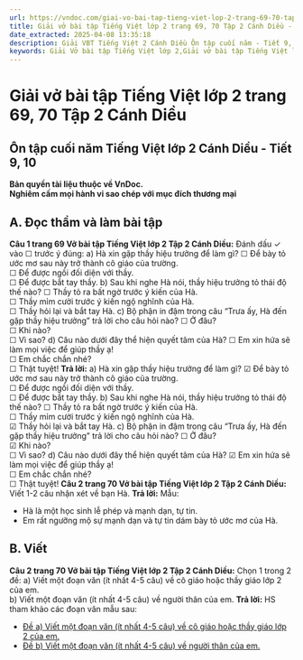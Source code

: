 ```yaml
---
url: https://vndoc.com/giai-vo-bai-tap-tieng-viet-lop-2-trang-69-70-tap-2-canh-dieu-321534
title: Giải vở bài tập Tiếng Việt lớp 2 trang 69, 70 Tập 2 Cánh Diều - VnDoc.com
date_extracted: 2025-04-08 13:35:18
description: Giải VBT Tiếng Việt 2 Cánh Diều Ôn tập cuối năm - Tiết 9, 10 trang 69 được biên soạn nhằm giúp các em HS học tập tốt môn Tiếng Việt lớp 2 Cánh Diều. Mời các bạn tham khảo.
keywords: Giải Vở bài tập Tiếng Việt lớp 2,Giải vở bài tập Tiếng Việt lớp 2 trang 69 Tập 2 Cánh Diều,Giải Ôn tập cuối năm Tiếng Việt lớp 2 Vở bài tập,Bài 35 Ôn tập cuối năm lớp 2 Vở bài tập,Giải VBT Tiếng Việt lớp 2 Tập 2 trang 69 Cánh Diều,Giải Ôn tập cuối năm Tiếng Việt lớp 2 Cánh Diều,Giải vbt Tiếng Việt lớp 2
---
```


# Giải vở bài tập Tiếng Việt lớp 2 trang 69, 70 Tập 2 Cánh Diều
## **Ôn tập cuối năm Tiếng Việt lớp 2 Cánh Diều - Tiết 9, 10**
**Bản quyền tài liệu thuộc về VnDoc.**  
**Nghiêm cấm mọi hành vi sao chép với mục đích thương mại**
## **A. Đọc thầm và làm bài tập**
**Câu 1 trang 69 Vở bài tập Tiếng Việt lớp 2 Tập 2 Cánh Diều:** Đánh dấu ✓ vào ☐ trước ý đúng:
a\) Hà xin gặp thầy hiệu trưởng để làm gì?
☐ Để bày tỏ ước mơ sau này trở thành cô giáo của trường.  
☐ Để được ngồi đối diện với thầy.  
☐ Để được bắt tay thầy.
b\) Sau khi nghe Hà nói, thầy hiệu trưởng tỏ thái độ thế nào?
☐ Thầy tỏ ra bất ngờ trước ý kiến của Hà.  
☐ Thầy mỉm cười trước ý kiến ngộ nghĩnh của Hà.  
☐ Thầy hỏi lại và bắt tay Hà.
c\) Bộ phận in đậm trong câu “Trưa ấy, Hà đến gặp thầy hiệu trưởng” trả lời cho câu hỏi nào?
☐ Ở đâu?  
☐ Khi nào?  
☐ Vì sao?
d\) Câu nào dưới đây thể hiện quyết tâm của Hà?
☐ Em xin hứa sẽ làm mọi việc để giúp thầy ạ\!  
☐ Em chắc chắn nhé?  
☐ Thật tuyệt\!
**Trả lời:**
a\) Hà xin gặp thầy hiệu trưởng để làm gì?
☑ Để bày tỏ ước mơ sau này trở thành cô giáo của trường.  
☐ Để được ngồi đối diện với thầy.  
☐ Để được bắt tay thầy.
b\) Sau khi nghe Hà nói, thầy hiệu trưởng tỏ thái độ thế nào?
☐ Thầy tỏ ra bất ngờ trước ý kiến của Hà.  
☐ Thầy mỉm cười trước ý kiến ngộ nghĩnh của Hà.  
☑ Thầy hỏi lại và bắt tay Hà.
c\) Bộ phận in đậm trong câu “Trưa ấy, Hà đến gặp thầy hiệu trưởng” trả lời cho câu hỏi nào?
☐ Ở đâu?  
☑ Khi nào?  
☐ Vì sao?
d\) Câu nào dưới đây thể hiện quyết tâm của Hà?
☑ Em xin hứa sẽ làm mọi việc để giúp thầy ạ\!  
☐ Em chắc chắn nhé?  
☐ Thật tuyệt\!
**Câu 2 trang 70 Vở bài tập Tiếng Việt lớp 2 Tập 2 Cánh Diều:** Viết 1-2 câu nhận xét về bạn Hà.
**Trả lời:**
Mẫu:
  * Hà là một học sinh lễ phép và mạnh dạn, tự tin.
  * Em rất ngưỡng mộ sự mạnh dạn và tự tin dám bày tỏ ước mơ của Hà.

## **B. Viết**
**Câu 2 trang 70 Vở bài tập Tiếng Việt lớp 2 Tập 2 Cánh Diều:** Chọn 1 trong 2 đề:
a\) Viết một đoạn văn \(ít nhất 4-5 câu\) về cô giáo hoặc thầy giáo lớp 2 của em.  
b\) Viết một đoạn văn \(ít nhất 4-5 câu\) về người thân của em.
**Trả lời:**
HS tham khảo các đoạn văn mẫu sau:
  * [Đề a\) Viết một đoạn văn \(ít nhất 4-5 câu\) về cô giáo hoặc thầy giáo lớp 2 của em.](<https://vndoc.com/viet-4-5-cau-ke-ve-co-giao-hoac-thay-giao-cua-em-lop-2-247254>)
  * [Đề b\) Viết một đoạn văn \(ít nhất 4-5 câu\) về người thân của em.](<https://vndoc.com/viet-mot-doan-van-ngan-ve-nguoi-than-cua-em-lop-2-263711>)

